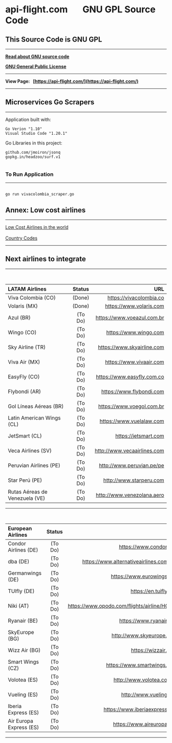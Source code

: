 # **api-flight.com &nbsp;&nbsp;&nbsp;&nbsp;&nbsp;&nbsp;GNU GPL Source Code**

## **This Source Code is GNU GPL**
---

**[Read about GNU source code](https://en.wikipedia.org/wiki/GNU)**

**[GNU General Public License](https://en.wikipedia.org/wiki/GNU_General_Public_License)**

---

**View Page:&nbsp;&nbsp;&nbsp;[https://api-flight.com/](https://api-flight.com/)**

---

## Microservices Go Scrapers
---

Application built with:

```
Go Verion "1.10"
Visual Studio Code "1.20.1"

```

Go Libraries in this project:

```
github.com/jmoiron/jsonq
gopkg.in/headzoo/surf.v1
 
```

### To Run Application
---

```

go run vivacolombia_scraper.go

```

## Annex: Low cost airlines
---

[Low Cost Airlines in the world](https://es.wikipedia.org/wiki/Anexo:Aerol%C3%ADneas_de_bajo_costo)
<br /><br />
[Country Codes](https://traduciresdescubrir.wordpress.com/2012/07/26/paises-y-abreviaturas)

---
## Next airlines to integrate
---

<br />

| LATAM Airlines                         |            Status                   |                               URL                             |  
| :------------------------------------- |:-----------------------------------:| -------------------------------------------------------------:|
|  Viva Colombia (CO)                    |            (Done)                   | https://vivacolombia.co                                       | 
|  Volaris (MX)                          |            (Done)                   | https://www.volaris.com                                       | 
|  Azul (BR)                             |            (To Do)                  | https://www.voeazul.com.br                                    |
|  Wingo (CO)                            |            (To Do)                  | https://www.wingo.com                                         | 
|  Sky Airline (TR)                      |            (To Do)                  | https://www.skyairline.com                                    | 
|  Viva Air (MX)                         |            (To Do)                  | https://www.vivaair.com                                       | 
|  EasyFly (CO)                          |            (To Do)                  | https://www.easyfly.com.co                                    | 
|  Flybondi (AR)                         |            (To Do)                  | https://www.flybondi.com                                      |
|  Gol Líneas Aéreas (BR)                |            (To Do)                  | https://www.voegol.com.br                                     |
|  Latin American Wings (CL)             |            (To Do)                  | https://www.vuelalaw.com                                      | 
|  JetSmart (CL)                         |            (To Do)                  | https://jetsmart.com                                          | 
|  Veca Airlines (SV)                    |            (To Do)                  | http://www.vecaairlines.com                                   |  
|  Peruvian Airlines (PE)                |            (To Do)                  | http://www.peruvian.pe/pe                                     | 
|  Star Perú (PE)                        |            (To Do)                  | http://www.starperu.com                                       | 
|  Rutas Aéreas de Venezuela (VE)        |            (To Do)                  | http://www.venezolana.aero                                    | 
--- 


<br />

| European Airlines                      |            Status                   |                               URL                             |  
| :------------------------------------- |:-----------------------------------:| -------------------------------------------------------------:|
|  Condor Airlines (DE)                  |            (To Do)                  | https://www.condor.com                                        | 
|  dba (DE)                              |            (To Do)                  | https://www.alternativeairlines.com/dba                       |
|  Germanwings (DE)                      |            (To Do)                  | https://www.eurowings.com                                     | 
|  TUlfly (DE)                           |            (To Do)                  | https://en.tuifly.com                                         | 
|  Niki (AT)                             |            (To Do)                  | https://www.opodo.com/flights/airline/HG/niki                 | 
|  Ryanair (BE)                          |            (To Do)                  | https://www.ryanair.com                                       |
|  SkyEurope (BG)                        |            (To Do)                  | http://www.skyeurope.com/                                     | 
|  Wizz Air (BG)                         |            (To Do)                  | https://wizzair.com/                                          | 
|  Smart Wings (CZ)                      |            (To Do)                  | https://www.smartwings.com/                                   | 
|  Volotea (ES)                          |            (To Do)                  | http://www.volotea.com/es                                     | 
|  Vueling (ES)                          |            (To Do)                  | http://www.vueling.com                                        |
|  Iberia Express (ES)                   |            (To Do)                  | https://www.iberiaexpress.com                                 | 
|  Air Europa Express (ES)               |            (To Do)                  | https://www.aireuropa.com                                     | 
--- 

